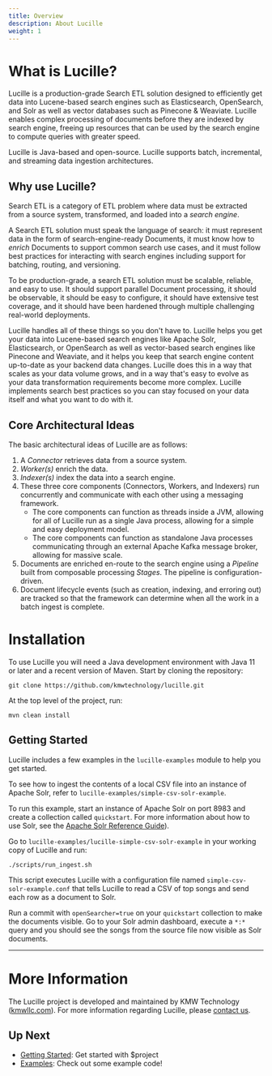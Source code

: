 ```yaml
---
title: Overview
description: About Lucille
weight: 1
---
```


# What is Lucille?

Lucille is a production-grade Search ETL solution designed to efficiently get data into Lucene-based search engines such as Elasticsearch, OpenSearch, and Solr as well as vector databases such as Pinecone & Weaviate.  Lucille enables complex processing of documents before they are indexed by search engine, freeing up resources that can be used by the search engine to compute queries with greater speed.

Lucille is Java-based and open-source. Lucille supports batch, incremental, and streaming data ingestion architectures.

## Why use Lucille?
Search ETL is a category of ETL problem where data must be extracted from a source system, transformed, and loaded into a *search engine*.

A Search ETL solution must speak the language of search: it must represent data in the form of search-engine-ready Documents, it must know how to *enrich* Documents to support common search use cases, and it must follow best practices for interacting with search engines including support for batching, routing, and versioning.

To be production-grade, a search ETL solution must be scalable, reliable, and easy to use. It should support parallel Document processing, it should be observable, it should be easy to configure, it should have extensive test coverage, and it should have been hardened through multiple challenging real-world deployments.

Lucille handles all of these things so you don't have to. Lucille helps you get your data into Lucene-based search engines like Apache Solr, Elasticsearch, or OpenSearch as well as vector-based search engines like Pinecone and Weaviate, and it helps you keep that search engine content up-to-date as your backend data changes. Lucille does this in a way that scales as your data volume grows, and in a way that's easy to evolve as your data transformation requirements become more complex. Lucille implements search best practices so you can stay focused on your data itself and what you want to do with it.

## Core Architectural Ideas
The basic architectural ideas of Lucille are as follows:

1. A *Connector* retrieves data from a source system.
2. *Worker(s)* enrich the data.
3. *Indexer(s)* index the data into a search engine.
4. These three core components (Connectors, Workers, and Indexers) run concurrently and communicate with each other using a messaging framework.
    -  The core components can function as threads inside a JVM, allowing for all of Lucille run as a single Java process, allowing for a simple and easy deployment model.
    -  The core components can function as standalone Java processes communicating through an external Apache Kafka message broker, allowing for massive scale.
5. Documents are enriched en-route to the search engine using a *Pipeline* built from composable processing *Stages*. The pipeline is configuration-driven.
6. Document lifecycle events (such as creation, indexing, and erroring out) are tracked so that the framework can determine when all the work in a batch ingest is complete.


# Installation

To use Lucille you will need a Java development environment with Java 11 or later and a recent version of Maven. Start by cloning the repository:

`git clone https://github.com/kmwtechnology/lucille.git`

At the top level of the project, run:

`mvn clean install`


## Getting Started

Lucille includes a few examples in the `lucille-examples` module to help you get started.

To see how to ingest the contents of a local CSV file into an instance of Apache Solr, refer to `lucille-examples/simple-csv-solr-example`.

To run this example, start an instance of Apache Solr on port 8983 and create a collection called `quickstart`. For more information about how to use Solr, see the [Apache Solr Reference Guide](https://solr.apache.org/guide/solr/latest/getting-started/introduction.html)).

Go to `lucille-examples/lucille-simple-csv-solr-example` in your working copy of Lucille and run:

`./scripts/run_ingest.sh`

This script executes Lucille with a configuration file named `simple-csv-solr-example.conf` that tells Lucille to read a CSV of top songs and send each row as a document to Solr.

Run a commit with `openSearcher=true` on your `quickstart` collection to make the documents visible. Go to your Solr admin dashboard, execute a `*:*` query and you should see the songs from the source file now visible as Solr documents.

---

# More Information

The Lucille project is developed and maintained by KMW Technology ([kmwllc.com](https://kmwllc.com/)).
For more information regarding Lucille, please [contact us](https://kmwllc.com/index.php/contact-us/).



## Up Next

* [Getting Started](/docs/getting-started/): Get started with $project
* [Examples](/docs/examples/): Check out some example code!

